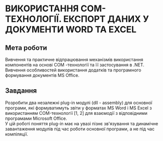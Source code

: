 # ВИКОРИСТАННЯ СОМ-ТЕХНОЛОГІЇ. ЕКСПОРТ ДАНИХ У ДОКУМЕНТИ WORD ТА EXCEL

## Мета роботи
Вивчення та практичне відпрацювання механізмів використання компонентів на основі СОМ -технології та її застосування в .NET. Вивчення особливостей використання додатків та програмного формування документів MS Office.

## Завдання
Розробити два незалежні plug-in модулі (dll - assembly) для основної програми, які формуватимуть звіти у форматах MS Word і MS Excel з використанням COM-технології [1, 2] для взаємодії з відповідними програмами Microsoft Office. \
У цій роботі поняття plug-in має на увазі пізнє зв'язування та динамічне завантаження модулів під час роботи основної програми, а не під час компіляції.